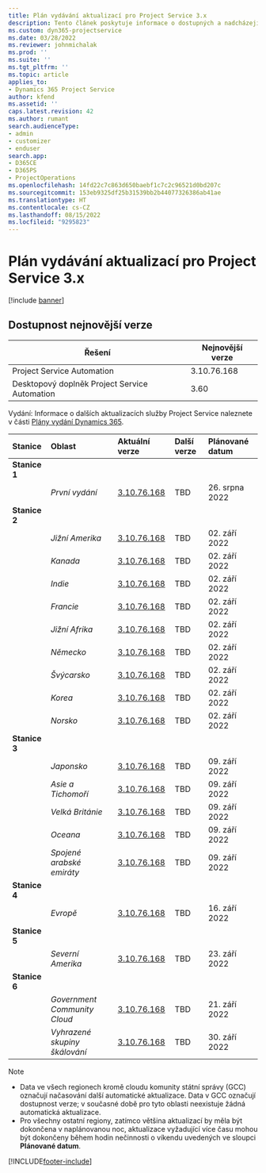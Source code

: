 ```yaml
---
title: Plán vydávání aktualizací pro Project Service 3.x
description: Tento článek poskytuje informace o dostupných a nadcházejících vydáních aplikace Dynamics 365 Project Service Automation.
ms.custom: dyn365-projectservice
ms.date: 03/28/2022
ms.reviewer: johnmichalak
ms.prod: ''
ms.suite: ''
ms.tgt_pltfrm: ''
ms.topic: article
applies_to:
- Dynamics 365 Project Service
author: kfend
ms.assetid: ''
caps.latest.revision: 42
ms.author: rumant
search.audienceType:
- admin
- customizer
- enduser
search.app:
- D365CE
- D365PS
- ProjectOperations
ms.openlocfilehash: 14fd22c7c863d650baebf1c7c2c96521d0bd207c
ms.sourcegitcommit: 153eb9325df25b31539bb2b44077326386ab41ae
ms.translationtype: HT
ms.contentlocale: cs-CZ
ms.lasthandoff: 08/15/2022
ms.locfileid: "9295823"
---
```

# <a name="update-release-schedule-for-project-service-3x"></a>Plán vydávání aktualizací pro Project Service 3.x

[!include [banner](../includes/psa-now-project-operations.md)]

## <a name="latest-version-availability"></a>Dostupnost nejnovější verze

| Řešení  | Nejnovější verze |
|-------|----|
| Project Service Automation    | 3.10.76.168 |
| Desktopový doplněk Project Service Automation                | 3.60          |

Vydání: Informace o dalších aktualizacích služby Project Service naleznete v části [Plány vydání Dynamics 365](/dynamics365/release-plans/). 

| Stanice  | Oblast | Aktuální verze | Další verze |  Plánované datum
| :---   | :---   | :---   | :---   |:---   |         
|<strong>Stanice 1</strong> | |  |  | |
| | <i>První vydání</i> | [3.10.76.168](whats-new-ur-45.md) | TBD | 26. srpna 2022
|<strong>Stanice 2</strong> | |  |  | |
| | <i>Jižní Amerika</i> | [3.10.76.168](whats-new-ur-45.md) | TBD | 02. září 2022
| | <i>Kanada</i> | [3.10.76.168](whats-new-ur-45.md) | TBD | 02. září 2022
| | <i>Indie</i> | [3.10.76.168](whats-new-ur-45.md) | TBD | 02. září 2022
| | <i>Francie</i> | [3.10.76.168](whats-new-ur-45.md) | TBD | 02. září 2022
| | <i>Jižní Afrika</i> | [3.10.76.168](whats-new-ur-45.md) | TBD | 02. září 2022
| | <i>Německo</i> | [3.10.76.168](whats-new-ur-45.md) | TBD | 02. září 2022
| | <i>Švýcarsko</i> | [3.10.76.168](whats-new-ur-45.md) | TBD | 02. září 2022
| | <i>Korea</i> | [3.10.76.168](whats-new-ur-45.md) | TBD | 02. září 2022
| | <i>Norsko</i> | [3.10.76.168](whats-new-ur-45.md) | TBD | 02. září 2022
|<strong>Stanice 3</strong> | |  |  | |
| | <i>Japonsko</i> | [3.10.76.168](whats-new-ur-45.md) | TBD | 09. září 2022
| | <i>Asie a Tichomoří</i> | [3.10.76.168](whats-new-ur-45.md) | TBD | 09. září 2022
| | <i>Velká Británie</i> | [3.10.76.168](whats-new-ur-45.md) | TBD | 09. září 2022
| | <i>Oceana</i> | [3.10.76.168](whats-new-ur-45.md) | TBD | 09. září 2022
| | <i>Spojené arabské emiráty</i> | [3.10.76.168](whats-new-ur-45.md) | TBD | 09. září 2022
|<strong>Stanice 4</strong> | |  |  | |
| | <i>Evropě</i> | [3.10.76.168](whats-new-ur-45.md) | TBD | 16. září 2022
|<strong>Stanice 5</strong> | |  |  | |
| | <i>Severní Amerika</i> | [3.10.76.168](whats-new-ur-45.md) | TBD | 23. září 2022
|<strong>Stanice 6</strong> | |  |  | |
| | <i>Government Community Cloud</i> | [3.10.76.168](whats-new-ur-45.md) | TBD | 21. září 2022
| | <i>Vyhrazené skupiny škálování</i> | [3.10.76.168](whats-new-ur-45.md) | TBD | 30. září 2022




>[!Note]
> - Data ve všech regionech kromě cloudu komunity státní správy (GCC) označují načasování další automatické aktualizace. Data v GCC označují dostupnost verze; v současné době pro tyto oblasti neexistuje žádná automatická aktualizace.
> - Pro všechny ostatní regiony, zatímco většina aktualizací by měla být dokončena v naplánovanou noc, aktualizace vyžadující více času mohou být dokončeny během hodin nečinnosti o víkendu uvedených ve sloupci **Plánované datum**.


[!INCLUDE[footer-include](../includes/footer-banner.md)]
